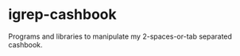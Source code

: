 igrep-cashbook
==============

Programs and libraries to manipulate my 2-spaces-or-tab separated cashbook.